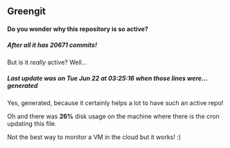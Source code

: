 ## Greengit

#### Do you wonder why this repository is so active?

##### After all it has 20671 commits!

But is it *really* active? Well...

##### Last update was on Tue Jun 22 at 03:25:16 when those lines were... generated

Yes, generated, because it certainly helps a lot to have such an active repo!

Oh and there was **26%** disk usage on the machine
where there is the cron updating this file.

Not the best way to monitor a VM in the cloud but it works! :)
